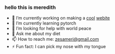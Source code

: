 ### hello this is meredith

<!--
**zesameri/zesameri** is a ✨ _special_ ✨ repository because its `README.md` (this file) appears on your GitHub profile.
-->

- 🔭 I’m currently working on making a [cool](https://www.youtube.com/watch?v=923uTY2q71I) [webite](https://zesameri.github.io)
- 🌱 I’m currently learning pytorch
- 🤔 I’m looking for help with world peace
- 💬 Ask me about my diet
- 📫 How to reach me: zesameri@gmail.com
- ⚡ Fun fact: I can pick my nose with my tongue

